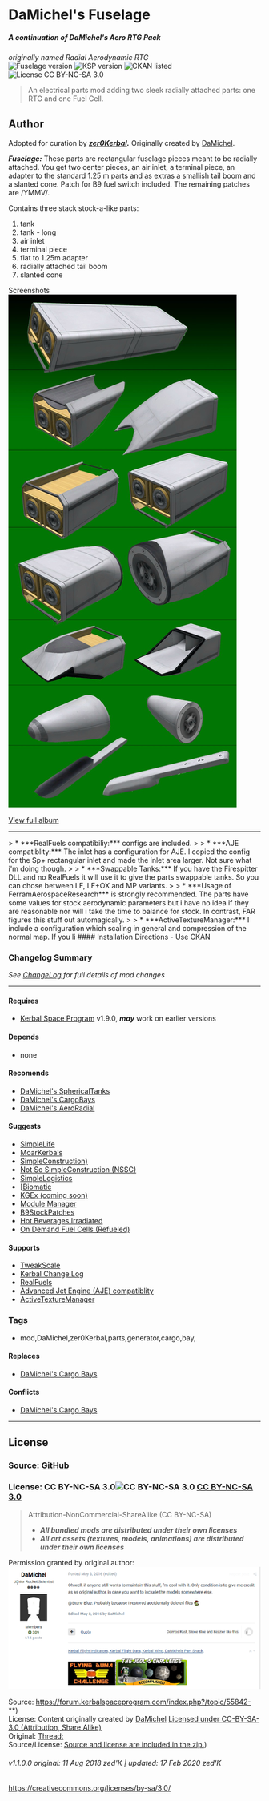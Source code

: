 <!-- Readme.md v1.2.0.0
DaMichel's Fuselage (DMF)
created: 17 Jul 18
updated: 17 Feb 2020 -->

<!-- Download on SpaceDock here or Github here.
Also available on CKAN. -->

# DaMichel's Fuselage  
##### A continuation of DaMichel's Aero RTG Pack  
*originally named Radial Aerodynamic RTG*  
![Fuselage version](https://img.shields.io/endpoint?url=https%3A%2F%2Fraw.githubusercontent.com%2Fzer0Kerbal%2FDaMichel%2Fmaster%2Fjson%2Ffuselage.json)
![KSP version](https://img.shields.io/endpoint?url=https%3A%2F%2Fraw.githubusercontent.com%2Fzer0Kerbal%2FDaMichel%2Fmaster%2Fjson%2Fksp.json) 
![CKAN listed](https://img.shields.io/badge/CKAN-Indexed-brightgreen.svg) ![License CC BY-NC-SA 3.0](https://img.shields.io/badge/license-CC%20BY--NC--SA%203.0-lightgrey)
> An electrical parts mod adding two sleek radially attached parts: one RTG and one Fuel Cell.

## Author
Adopted for curation by ***[zer0Kerbal](https://forum.kerbalspaceprogram.com/index.php?/profile/190933-*/).*** Originally created by [DaMichel](https://forum.kerbalspaceprogram.com/index.php?/profile/93697-damichel/).

***Fuselage:*** These parts are rectangular fuselage pieces meant to be radially attached. You get two center pieces, an air inlet, a terminal piece, an adapter to the standard 1.25 m parts and as extras a smallish tail boom and a slanted cone. Patch for B9 fuel switch included. The remaining patches are /YMMV/.

Contains three stack stock-a-like parts:
1. tank
2. tank - long
3. air inlet
4. terminal piece
5. flat to 1.25m adapter
6. radially attached tail boom
7. slanted cone

Screenshots  
![DaMichel's  Fuselage](https://raw.githubusercontent.com/zer0Kerbal/DaMichel/master/Images/DaMichels-FuselageSystem.jpg "DaMichel's Fuselage")

[View full album](https://imgur.com/a/rFRN1)
<hr>
> * ***RealFuels compatibiliy:*** configs are included.
> 
> * ***AJE compatiblity:*** The inlet has a configuration for AJE. I copied the config for the Sp+ rectangular inlet and made the inlet area larger. Not sure what i'm doing though.
> 
> * ***Swappable Tanks:*** If you have the Firespitter DLL and no RealFuels it will use it to give the parts swappable tanks. So you can chose between LF, LF+OX and MP variants.
> 
> * ***Usage of FerramAerospaceResearch*** is strongly recommended. The parts have some values for stock aerodynamic parameters but i have no idea if they are reasonable nor will i take the time to balance for stock. In contrast, FAR figures this stuff out automagically.
> 
> * ***ActiveTextureManager:*** I include a configuration which scaling in general and compression of the normal map. If you li
#### Installation Directions 
- Use CKAN

### Changelog Summary
*See [ChangeLog](https://github.com/zer0Kerbal/DaMichel/blob/master/GameData/DaMichel/Fuselage/Changelog.cfg) for full details of mod changes*
<hr>

#### Requires
- [Kerbal Space Program](https://kerbalspaceprogram.com) v1.9.0, ***may*** work on earlier versions

#### Depends
- none

#### Recomends
- [DaMichel's SphericalTanks]()
- [DaMichel's CargoBays]()
- [DaMichel's AeroRadial]()

#### Suggests
- [SimpleLife](https://forum.kerbalspaceprogram.com/index.php?/topic/191526-*)
- [MoarKerbals](https://forum.kerbalspaceprogram.com/index.php?/topic/191525-*)
- [SimpleConstruction)](https://forum.kerbalspaceprogram.com/index.php?/topic/191424-ksp-*)
- [Not So SimpleConstruction (NSSC)](https://forum.kerbalspaceprogram.com/index.php?/topic/191504-*)
- [SimpleLogistics](https://forum.kerbalspaceprogram.com/index.php?/topic/191045-*/)
- [[Biomatic](https://forum.kerbalspaceprogram.com/index.php?/topic/191426-*)
- [KGEx (coming soon)](https://forum.kerbalspaceprogram.com/index.php?/topic/188246-*)
- [Module Manager](http://forum.kerbalspaceprogram.com/index.php?/topic/50533-105-*)
- [B9StockPatches](https://forum.kerbalspaceprogram.com/index.php?/topic/190870-*)
- [Hot Beverages Irradiated](https://github.com/zer0Kerbal/HotBeverageIrradiated)
- [On Demand Fuel Cells (Refueled)](https://forum.kerbalspaceprogram.com/index.php?/topic/187625-*)

#### Supports
- [TweakScale](https://forum.kerbalspaceprogram.com/index.php?/topic/179030-*)
- [Kerbal Change Log](https://forum.kerbalspaceprogram.com/index.php?/topic/179207-*)
- [RealFuels]()
- [Advanced Jet Engine (AJE) compatiblity]()
- [ActiveTextureManager]()

### Tags
- mod,DaMichel,zer0Kerbal,parts,generator,cargo,bay,
  
#### Replaces
- [DaMichel's Cargo Bays](http://colorcurves.github.io/Fuselage/)

#### Conflicts
- [DaMichel's Cargo Bays](DMTanks-Fuselage)

***
## License
### Source: [GitHub](https://github.com/zer0Kerbal/DaMichel/Fuselage)
### License: CC BY-NC-SA 3.0![CC BY-NC-SA 3.0](https://licensebuttons.net/l/by-nc-sa/3.0/88x31.png) [CC BY-NC-SA 3.0](https://creativecommons.org/licenses/by-nc-sa/3.0/ )
> Attribution-NonCommercial-ShareAlike (CC BY-NC-SA) 
>- ***All bundled mods are distributed under their own licenses***<br>
>- ***All art assets (textures, models, animations) are distributed under their own licenses***<br>


Permission granted by original author:
![DaMichel's Permission](https://raw.githubusercontent.com/zer0Kerbal/DaMichel/master/LegalMumboJumbo/DaMichelPermission.png)

Source: https://forum.kerbalspaceprogram.com/index.php?/topic/55842-**)  
License: Content originally created by [DaMichel](https://forum.kerbalspaceprogram.com/index.php?/profile/93697-damichel/) 
[Licensed under CC-BY-SA-3.0 (Attribution, Share Alike)](https://licensebuttons.net/l/by-nc-sa/3.0/88x31.png)  
Original: [Thread:](https://forum.kerbalspaceprogram.com/index.php?/topic/94517-*)  
Source/License: [Source and license are included in the zip.](https://www.dropbox.com/s/yc2zymblmjgrik8/MoarKerbals-v1.1.rar?dl=0))  

###### v1.1.0.0 original: 11 Aug 2018 zed'K | updated: 17 Feb 2020 zed'K
https://creativecommons.org/licenses/by-sa/3.0/

<!--
CC BY-NC-SA-4.0
zer0Kerbal-->
